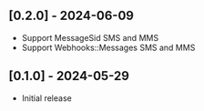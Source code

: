 ## [0.2.0] - 2024-06-09
- Support MessageSid SMS and MMS
- Support Webhooks::Messages SMS and MMS

## [0.1.0] - 2024-05-29

- Initial release
